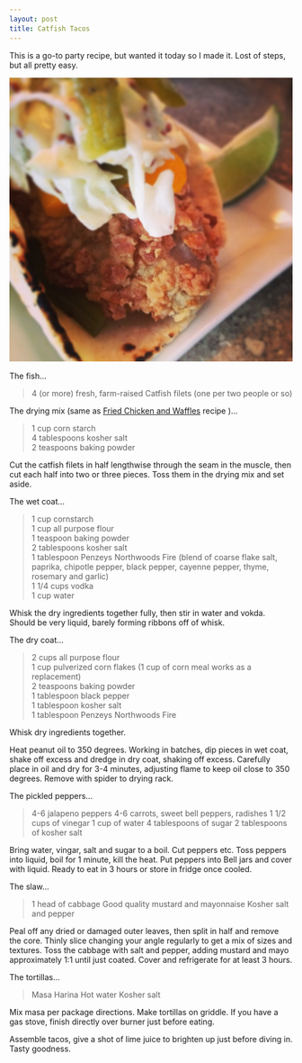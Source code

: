 ```yaml
---
layout: post
title: Catfish Tacos
---
```

This is a go-to party recipe, but wanted it today so I made it. Lost of steps, but all pretty easy.

<img src="/images/fish.jpg" alt="Fried Catfish tacos" style="width: 1024px;"/>

The fish...
> 4 (or more) fresh, farm-raised Catfish filets (one per two people or so)

The drying mix (same as [Fried Chicken and Waffles](/food/2014/02/11/fried-chicken.html "Fried Chicken") recipe )...
> 1 cup corn starch  
> 4 tablespoons kosher salt  
> 2 teaspoons baking powder  

Cut the catfish filets in half lengthwise through the seam in the muscle, then cut each half into two or three pieces. Toss them in the drying mix and set aside.

The wet coat...  
> 1 cup cornstarch  
> 1 cup all purpose flour  
> 1 teaspoon baking powder  
> 2 tablespoons kosher salt  
> 1 tablespoon Penzeys Northwoods Fire (blend of coarse flake salt, paprika, chipotle pepper, black pepper, cayenne pepper, thyme, rosemary and garlic)  
> 1 1/4 cups vodka  
> 1 cup water

Whisk the dry ingredients together fully, then stir in water and vokda. Should be very liquid, barely forming ribbons off of whisk.

The dry coat...

> 2 cups all purpose flour  
> 1 cup pulverized corn flakes (1 cup of corn meal works as a replacement)  
> 2 teaspoons baking powder  
> 1 tablespoon black pepper  
> 1 tablespoon kosher salt  
> 1 tablespoon Penzeys Northwoods Fire

Whisk dry ingredients together.

Heat peanut oil to 350 degrees. Working in batches, dip pieces in wet coat, shake off excess and dredge in dry coat, shaking off excess. Carefully place in oil and dry for 3-4 minutes, adjusting flame to keep oil close to 350 degrees. Remove with spider to drying rack.

The pickled peppers...

> 4-6 jalapeno peppers
> 4-6 carrots, sweet bell peppers, radishes
> 1 1/2 cups of vinegar
> 1 cup of water
> 4 tablespoons of sugar
> 2 tablespoons of kosher salt

Bring water, vingar, salt and sugar to a boil. Cut peppers etc. Toss peppers into liquid, boil for 1 minute, kill the heat. Put peppers into Bell jars and cover with liquid. Ready to eat in 3 hours or store in fridge once cooled.

The slaw...

> 1 head of cabbage
> Good quality mustard and mayonnaise
> Kosher salt and pepper

Peal off any dried or damaged outer leaves, then split in half and remove the core. Thinly slice changing your angle regularly to get a mix of sizes and textures. Toss the cabbage with salt and pepper, adding mustard and mayo approximately 1:1 until just coated. Cover and refrigerate for at least 3 hours.

The tortillas...

> Masa Harina
> Hot water
> Kosher salt

Mix masa per package directions. Make tortillas on griddle. If you have a gas stove, finish directly over burner just before eating.

Assemble tacos, give a shot of lime juice to brighten up just before diving in. Tasty goodness.